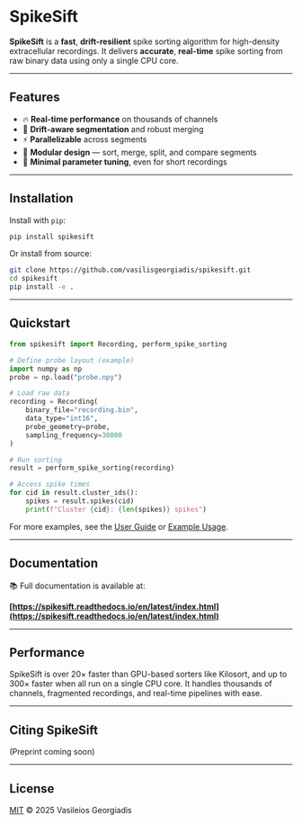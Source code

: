 # SpikeSift

**SpikeSift** is a **fast**, **drift-resilient** spike sorting algorithm for high-density extracellular recordings.
It delivers **accurate**, **real-time** spike sorting from raw binary data using only a single CPU core.

---

## Features

- 🔥 **Real-time performance** on thousands of channels
- 🧠 **Drift-aware segmentation** and robust merging 
- ⚡ **Parallelizable** across segments  
- 🧩 **Modular design** — sort, merge, split, and compare segments 
- 🎯 **Minimal parameter tuning**, even for short recordings

---

## Installation

Install with `pip`:

```bash
pip install spikesift
```

Or install from source:

```bash
git clone https://github.com/vasilisgeorgiadis/spikesift.git
cd spikesift
pip install -e .
```

---

## Quickstart

```python
from spikesift import Recording, perform_spike_sorting

# Define probe layout (example)
import numpy as np
probe = np.load("probe.npy")

# Load raw data
recording = Recording(
    binary_file="recording.bin",
    data_type="int16",
    probe_geometry=probe,
    sampling_frequency=30000
)

# Run sorting
result = perform_spike_sorting(recording)

# Access spike times
for cid in result.cluster_ids():
    spikes = result.spikes(cid)
    print(f"Cluster {cid}: {len(spikes)} spikes")
```

For more examples, see the [User Guide](https://vasilisgeorgiadis.github.io/spikesift/user_guide.html) or [Example Usage](https://vasilisgeorgiadis.github.io/spikesift/example_usage.html).

---

## Documentation

📚 Full documentation is available at:

**[https://spikesift.readthedocs.io/en/latest/index.html](https://spikesift.readthedocs.io/en/latest/index.html)**

---

## Performance

SpikeSift is over 20× faster than GPU-based sorters like Kilosort, and up to 300× faster when all run on a single CPU core.
It handles thousands of channels, fragmented recordings, and real-time pipelines with ease.

---

## Citing SpikeSift

(Preprint coming soon)

---

## License

[MIT](LICENSE) © 2025 Vasileios Georgiadis
